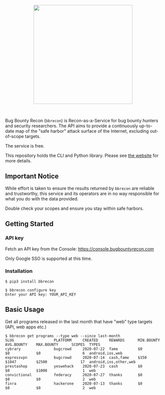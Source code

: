 <dl>
  <p align="center">
    <img width="320px" src="https://raw.githubusercontent.com/serain/bbrecon/master/docs/logo_cropped.png">
  </p>
  <br />
</dl>

Bug Bounty Recon (`bbrecon`) is Recon-as-a-Service for bug bounty hunters and security researchers. The API aims to provide a continuously up-to-date map of the "safe harbor" attack surface of the Internet, excluding out-of-scope targets.

The service is free.

This repository holds the CLI and Python library. Please see [the website](https://bugbountyrecon.com/) for more details.

## Important Notice

While effort is taken to ensure the results returned by `bbrecon` are reliable and trustworthy, this service and its operators are in no way responsible for what you do with the data provided.

Double check your scopes and ensure you stay within safe harbors.

## Getting Started

### API key

Fetch an API key from the Console: https://console.bugbountyrecon.com

Only Google SSO is supported at this time.

### Installation

```
$ pip3 install bbrecon

$ bbrecon configure key
Enter your API key: YOUR_API_KEY
```

## Basic Usage

Get all programs released in the last month that have "web" type targets (API, web apps etc.)

```
$ bbrecon get programs --type web --since last-month
SLUG                  PLATFORM     CREATED     REWARDS      MIN.BOUNTY    AVG.BOUNTY    MAX.BOUNTY      SCOPES  TYPES
cybrary               bugcrowd     2020-07-22  fame         $0            $0            $0                   6  android,ios,web
expressvpn            bugcrowd     2020-07-14  cash,fame    $150          $1047         $2500               17  android,ios,other,web
prestashop            yeswehack    2020-07-23  cash         $0            $0            $1000                1  web
convictional          federacy     2020-07-27  thanks       $0            $0            $0                   2  web
finra                 hackerone    2020-07-13  thanks       $0            $0            $0                   2  web
```
